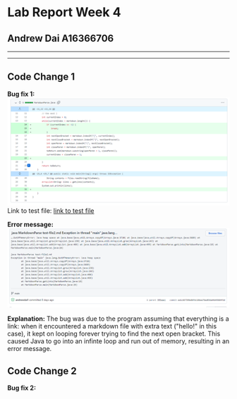 # Lab Report Week 4
## Andrew Dai A16366706
---
---
## Code Change 1
**Bug fix 1:**
![bugfix1](bugfix1.png)
Link to test file:
[link to test file](https://github.com/andrewdai1/cse15l-lab-reports/blob/main/test-file2.md)

**Error message:**
![bug1](bug1.png)

**Explanation:**
The bug was due to the program assuming that everything is a 
link: when it encountered a markdown file with extra text 
("hello!" in this case), it kept on looping forever trying to 
find the next open bracket.
This caused Java to go into an infinte loop and run out of 
memory, resulting in an error message.


## Code Change 2
**Bug fix 2:**